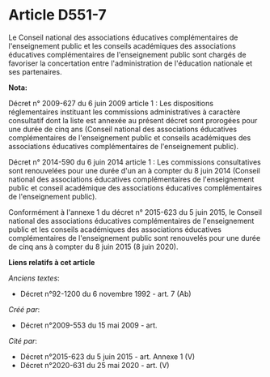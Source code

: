# Article D551-7

Le Conseil national des associations éducatives complémentaires de l'enseignement public et les conseils académiques des
associations éducatives complémentaires de l'enseignement public sont chargés de favoriser la concertation entre
l'administration de l'éducation nationale et ses partenaires.

**Nota:**

Décret n° 2009-627 du 6 juin 2009 article 1 : Les dispositions réglementaires instituant les commissions administratives à
caractère consultatif dont la liste est annexée au présent décret sont prorogées pour une durée de cinq ans (Conseil national
des associations éducatives complémentaires de l'enseignement public et conseils académiques des associations éducatives
complémentaires de l'enseignement public).

Décret n° 2014-590 du 6 juin 2014 article 1 : Les commissions consultatives sont renouvelées pour une durée d'un an à compter
du 8 juin 2014 (Conseil national des associations éducatives complémentaires de l'enseignement public et conseil académique
des associations éducatives complémentaires de l'enseignement public).

Conformément à l'annexe 1 du décret n° 2015-623 du 5 juin 2015, le Conseil national des associations éducatives
complémentaires de l'enseignement public et les conseils académiques des associations éducatives complémentaires de
l'enseignement public sont renouvelés pour une durée de cinq ans à compter du 8 juin 2015 (8 juin 2020).

**Liens relatifs à cet article**

_Anciens textes_:

  - Décret n°92-1200 du 6 novembre 1992 - art. 7 (Ab)

_Créé par_:

  - Décret n°2009-553 du 15 mai 2009 - art.

_Cité par_:

  - Décret n°2015-623 du 5 juin 2015 - art. Annexe 1 (V)
  - Décret n°2020-631 du 25 mai 2020 - art. (V)

